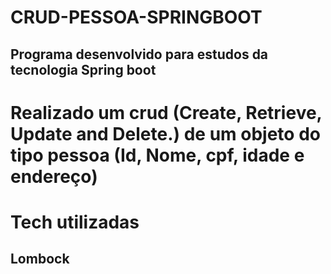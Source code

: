 # CRUD-PESSOA-SPRINGBOOT
## Programa desenvolvido para estudos da tecnologia Spring boot
# Realizado um crud (Create, Retrieve, Update and Delete.) de um objeto do tipo pessoa (Id, Nome, cpf, idade e endereço)

# Tech utilizadas
## Lombock
